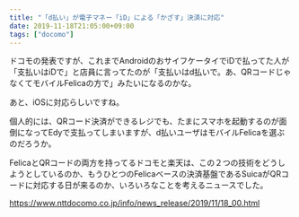 ```yaml
---
title: "「d払い」が電子マネー「iD」による「かざす」決済に対応"
date: 2019-11-18T21:05:00+09:00
tags: ["docomo"]
---
```


ドコモの発表ですが、これまでAndroidのおサイフケータイでiDで払ってた人が「支払いはiDで」と店員に言ってたのが「支払いはd払いで。あ、QRコードじゃなくてモバイルFelicaの方で」みたいになるのかな。

あと、iOSに対応らしいですね。

個人的には、QRコード決済ができるレジでも、たまにスマホを起動するのが面倒になってEdyで支払ってしまいますが、d払いユーザはモバイルFelicaを選ぶのだろうか。

FelicaとQRコードの両方を持ってるドコモと楽天は、この２つの技術をどうしようとしているのか、もうひとつのFelicaベースの決済基盤であるSuicaがQRコードに対応する日が来るのか、いろいろなことを考えるニュースでした。

https://www.nttdocomo.co.jp/info/news_release/2019/11/18_00.html

